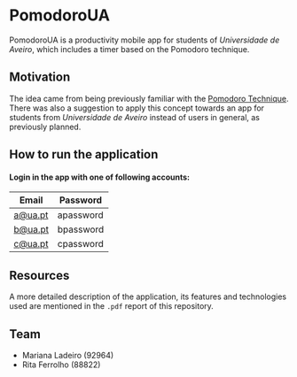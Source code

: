 # PomodoroUA

PomodoroUA is a productivity mobile app for students of _Universidade de Aveiro_, which includes a timer based on the Pomodoro technique.

## Motivation

The idea came from being previously familiar with the [Pomodoro Technique](https://en.wikipedia.org/wiki/Pomodoro_Technique). There was also a suggestion to apply this concept towards an app for students from _Universidade de Aveiro_ instead of users in general, as previously planned.

## How to run the application

#### Login in the app with one of following accounts:

| Email         | Password  |
| ------------- | ----------|
| a@ua.pt       | apassword |
| b@ua.pt       | bpassword |
| c@ua.pt       | cpassword |

## Resources

A more detailed description of the application, its features and technologies used are mentioned in the `.pdf` report of this repository.

## Team

- Mariana Ladeiro (92964)
- Rita Ferrolho (88822)

